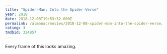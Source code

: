 ```yaml
---
title: "Spider-Man: Into the Spider-Verse"
year: 2018
date: 2018-12-08T19:53:52.000Z
permalink: /almanac/movies/2018-12-08-spider-man-into-the-spider-verse/index.html
rating: 3
tmdbid: 324857
---
```


Every frame of this looks amazing.